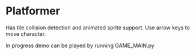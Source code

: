 # Platformer

Has tile collision detection and animated sprite support. Use arrow keys to move character.


In progress demo can be played by running GAME_MAIN.py
